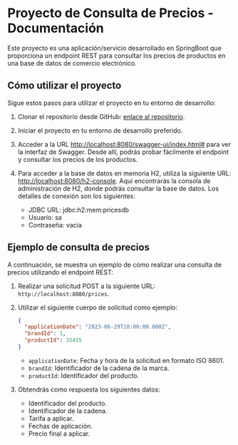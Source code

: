 # Proyecto de Consulta de Precios - Documentación

Este proyecto es una aplicación/servicio desarrollado en SpringBoot que proporciona un endpoint REST para consultar los precios de productos en una base de datos de comercio electrónico.

## Cómo utilizar el proyecto

Sigue estos pasos para utilizar el proyecto en tu entorno de desarrollo:

1. Clonar el repositorio desde GitHub: [enlace al repositorio](https://github.com/alnav3/AlveaTest).

2. Iniciar el proyecto en tu entorno de desarrollo preferido.

3. Acceder a la URL [http://localhost:8080/swagger-ui/index.html#](http://localhost:8080/swagger-ui/index.html#) para ver la interfaz de Swagger. Desde allí, podrás probar fácilmente el endpoint y consultar los precios de los productos.

4. Para acceder a la base de datos en memoria H2, utiliza la siguiente URL: [http://localhost:8080/h2-console](http://localhost:8080/h2-console). Aquí encontrarás la consola de administración de H2, donde podrás consultar la base de datos. Los detalles de conexión son los siguientes:
   - JDBC URL: jdbc:h2:mem:pricesdb
   - Usuario: sa
   - Contraseña: vacía

## Ejemplo de consulta de precios

A continuación, se muestra un ejemplo de cómo realizar una consulta de precios utilizando el endpoint REST:

1. Realizar una solicitud POST a la siguiente URL: `http://localhost:8080/prices`.

2. Utilizar el siguiente cuerpo de solicitud como ejemplo:
   ```json
   {
     "applicationDate": "2023-06-29T10:00:00.000Z",
     "brandId": 1,
     "productId": 35455
   }
   ```
   - `applicationDate`: Fecha y hora de la solicitud en formato ISO 8601.
   - `brandId`: Identificador de la cadena de la marca.
   - `productId`: Identificador del producto.

3. Obtendrás como respuesta los siguientes datos:
   - Identificador del producto.
   - Identificador de la cadena.
   - Tarifa a aplicar.
   - Fechas de aplicación.
   - Precio final a aplicar.
